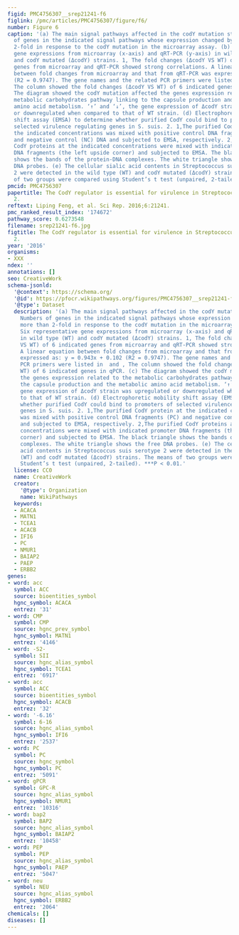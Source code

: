 ```yaml
---
figid: PMC4756307__srep21241-f6
figlink: /pmc/articles/PMC4756307/figure/f6/
number: Figure 6
caption: '(a) The main signal pathways affected in the codY mutation strain. Numbers
  of genes in the indicated signal pathways whose expression changed by more than
  2-fold in response to the codY mutation in the microarray assay. (b) Six representative
  gene expressions from microarray (x-axis) and qRT-PCR (y-axis) in wild type (WT)
  and codY mutated (ΔcodY) strains. 1, The fold changes (ΔcodY VS WT) of 6 indicated
  genes from microarray and qRT-PCR showed strong correlations. A linear equation
  between fold changes from microarray and that from qRT-PCR was expressed as: y = 0.943x + 0.102
  (R2 = 0.9747). The gene names and the related PCR primers were listed in  and ,
  The column showed the fold changes (ΔcodY VS WT) of 6 indicated genes in qPCR. (c)
  The diagram showed the codY mutation affected the genes expression related to the
  metabolic carbohydrates pathway linking to the capsule production and the metabolic
  amino acid metabolism. ‘↑’ and ‘↓’, the gene expression of ΔcodY strain was upregulated
  or downregulated when compared to that of WT strain. (d) Electrophoretic mobility
  shift assay (EMSA) to determine whether purified CodY could bind to promoters of
  selected virulence regulating genes in S. suis. 2. 1,The purified CodY protein at
  the indicated concentrations was mixed with positive control DNA fragments (PC)
  and negative control (NC) DNA and subjected to EMSA, respectively. 2,The purified
  CodY proteins at the indicated concentrations were mixed with indicated promoter
  DNA fragments (the left upside corner) and subjected to EMSA. The black triangle
  shows the bands of the protein-DNA complexes. The white triangle shows the free
  DNA probes. (e) The cellular sialic acid contents in Streptococcus suis serotype
  2 were detected in the wild type (WT) and codY mutated (ΔcodY) strains. The means
  of two groups were compared using Student’s t test (unpaired, 2-tailed). ***P < 0.01.'
pmcid: PMC4756307
papertitle: The CodY regulator is essential for virulence in Streptococcus suis serotype
  2.
reftext: Liping Feng, et al. Sci Rep. 2016;6:21241.
pmc_ranked_result_index: '174672'
pathway_score: 0.6273548
filename: srep21241-f6.jpg
figtitle: The CodY regulator is essential for virulence in Streptococcus suis serotype
  2.
year: '2016'
organisms:
- XXX
ndex: ''
annotations: []
seo: CreativeWork
schema-jsonld:
  '@context': https://schema.org/
  '@id': https://pfocr.wikipathways.org/figures/PMC4756307__srep21241-f6.html
  '@type': Dataset
  description: '(a) The main signal pathways affected in the codY mutation strain.
    Numbers of genes in the indicated signal pathways whose expression changed by
    more than 2-fold in response to the codY mutation in the microarray assay. (b)
    Six representative gene expressions from microarray (x-axis) and qRT-PCR (y-axis)
    in wild type (WT) and codY mutated (ΔcodY) strains. 1, The fold changes (ΔcodY
    VS WT) of 6 indicated genes from microarray and qRT-PCR showed strong correlations.
    A linear equation between fold changes from microarray and that from qRT-PCR was
    expressed as: y = 0.943x + 0.102 (R2 = 0.9747). The gene names and the related
    PCR primers were listed in  and , The column showed the fold changes (ΔcodY VS
    WT) of 6 indicated genes in qPCR. (c) The diagram showed the codY mutation affected
    the genes expression related to the metabolic carbohydrates pathway linking to
    the capsule production and the metabolic amino acid metabolism. ‘↑’ and ‘↓’, the
    gene expression of ΔcodY strain was upregulated or downregulated when compared
    to that of WT strain. (d) Electrophoretic mobility shift assay (EMSA) to determine
    whether purified CodY could bind to promoters of selected virulence regulating
    genes in S. suis. 2. 1,The purified CodY protein at the indicated concentrations
    was mixed with positive control DNA fragments (PC) and negative control (NC) DNA
    and subjected to EMSA, respectively. 2,The purified CodY proteins at the indicated
    concentrations were mixed with indicated promoter DNA fragments (the left upside
    corner) and subjected to EMSA. The black triangle shows the bands of the protein-DNA
    complexes. The white triangle shows the free DNA probes. (e) The cellular sialic
    acid contents in Streptococcus suis serotype 2 were detected in the wild type
    (WT) and codY mutated (ΔcodY) strains. The means of two groups were compared using
    Student’s t test (unpaired, 2-tailed). ***P < 0.01.'
  license: CC0
  name: CreativeWork
  creator:
    '@type': Organization
    name: WikiPathways
  keywords:
  - ACACA
  - MATN1
  - TCEA1
  - ACACB
  - IFI6
  - PC
  - NMUR1
  - BAIAP2
  - PAEP
  - ERBB2
genes:
- word: acc
  symbol: ACC
  source: bioentities_symbol
  hgnc_symbol: ACACA
  entrez: '31'
- word: CMP
  symbol: CMP
  source: hgnc_prev_symbol
  hgnc_symbol: MATN1
  entrez: '4146'
- word: -S2-
  symbol: SII
  source: hgnc_alias_symbol
  hgnc_symbol: TCEA1
  entrez: '6917'
- word: acc
  symbol: ACC
  source: bioentities_symbol
  hgnc_symbol: ACACB
  entrez: '32'
- word: '-6.16'
  symbol: 6-16
  source: hgnc_alias_symbol
  hgnc_symbol: IFI6
  entrez: '2537'
- word: PC
  symbol: PC
  source: hgnc_symbol
  hgnc_symbol: PC
  entrez: '5091'
- word: gPCR
  symbol: GPC-R
  source: hgnc_alias_symbol
  hgnc_symbol: NMUR1
  entrez: '10316'
- word: bap2
  symbol: BAP2
  source: hgnc_alias_symbol
  hgnc_symbol: BAIAP2
  entrez: '10458'
- word: PEP
  symbol: PEP
  source: hgnc_alias_symbol
  hgnc_symbol: PAEP
  entrez: '5047'
- word: neu
  symbol: NEU
  source: hgnc_alias_symbol
  hgnc_symbol: ERBB2
  entrez: '2064'
chemicals: []
diseases: []
---
```


